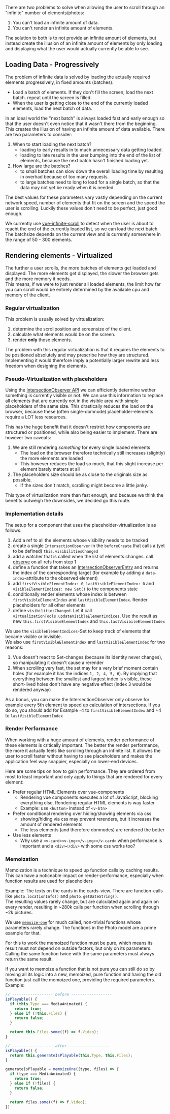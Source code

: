 There are two problems to solve when allowing the user to scroll through an "infinite" number of elements/photos:

1. You can't load an infinite amount of data.
2. You can't render an infinite amount of elements.

The solution to both is to not provide an infinite amount of elements, but instead create the illusion
of an infinite amount of elements by only loading and displaying what the user would actually currently be able to see.

## Loading Data - Progressively ##

The problem of infinite data is solved by loading the actually required elements progressively, in fixed amounts (batches).

- Load a batch of elements. If they don't fill the screen, load the next batch. repeat until the screen is filled.
- When the user is getting close to the end of the currently loaded elements, load the next batch of data.

In an ideal world the "next batch" is always loaded fast and early enough so that the user doesn't even notice that it
wasn't there from the beginning. This creates the illusion of having an infinite amount of data available.
There are two parameters to consider:

1. When to start loading the next batch?
    -  loading to early results in to much unnecessary data getting loaded.
    -  loading to late results in the user bumping into the end of the list of elements, because the next batch hasn't finished loading yet.
2. How large are the batches?
    -  to small batches can slow down the overall loading time by resulting in overhad because of too many requests.
    -  to large batches need to long to load for a single batch, so that the data may not yet be ready when it is needed.

The best values for these parameters vary vastly depending on the current network speed, number of elements that fit on the screen and the speed the user is scrolling. Luckily these values don't need to be perfect, just good enough.

We currently use [vue-infinite-scroll](https://www.npmjs.com/package/vue-infinite-scroll) to detect when the user is about to reacht the end of the currently loaded list, so we can load the next batch.
The batchsize depends on the current view and is currently somewhere in the range of 50 - 300 elements.

## Rendering elements - Virtualized ##

The further a user scrolls, the more batches of elements get loaded and displayed.
The more elements get displayed, the slower the browser gets and the more memory it needs.  
This means, if we were to just render all loaded elements, the limit how far you can scroll
would be entirely determined by the available cpu and memory of the client.

### Regular virtualization 

This problem is usually solved by virtualization:

1. determine the scrollposition and screensize of the client.
2. calculate what elements would be on the screen.
3. render **only** those elements.

The problem with this regular virtualization is that it requires the elements to be positioned absolutely and may prescribe how they are structured.
Implementing it would therefore imply a potentially larger rewrite and less freedom when designing the elements.

### Pseudo-Virtualization with placeholders

Using the [IntersectionObserver API](https://developer.mozilla.org/en-US/docs/Web/API/Intersection_Observer_API) we can efficiently determine wether something is currently visible or not.
We can use this information to replace all elements that are currently not in the visible area with simple placeholders of the same size.
This drastically reduces the load on the browser, because these (often single-domnode) placeholder-elements require a LOT less resources.

This has the huge benefit that it doesn't restrict how components are structured or positioned, while also being easier to implement.
There are however two caveats:

1. We are still rendering *something* for every single loaded elements
    - The load on the browser therefore technically still increases (slightly) the more elements are loaded
    - This however reduces the load so much, that this slight increase per element barely matters at all
2. The placeholders size should be as close to the originals size as possible.
    - If the sizes don't match, scrolling might become a little janky.

This type of virtualization more than fast enough, and because we think the benefits outweigh the downsides, we decided go this route.

### Implementation details

The setup for a component that uses the placeholder-virtualization is as follows:

1. Add a ref to all the elements whose visibility needs to be tracked
2. create a single `IntersectionObserver` in the `beforeCreate` that calls a (yet to be defined) `this.visibilitiesChanged`
3. add a watcher that is called when the list of elements changes. call [observe](https://developer.mozilla.org/en-US/docs/Web/API/IntersectionObserver/observe) on all refs from step 1
4. define a function that takes an [IntersectionObserverEntry](https://developer.mozilla.org/en-US/docs/Web/API/IntersectionObserverEntry) and returns the index of the corresponding target (for example by adding a `data-index`-attribute to the observed element)
5. add `firstVisibleElementIndex: 0`, `lastVisibleElementIndex: 0` and `visibleElementIndices: new Set()` to the components state
6. conditionally render elements whose index is between `firstVisibleElementIndex` and `lastVisibleElementIndex`. Render placeholders for all other elements
7. define `visibilitiesChanged`. Let it call `virtualizationTools.updateVisibleElementIndices`. Use the result as new `this.firstVisibleElementIndex` and `this.lastVisibileElementIndex`

We use the `visibleElementIndices`-Set to keep track of elements that became visible or invisible.  
We also use `firstVisibleElementIndex` and `lastVisibleElementIndex` for two reasons:

1. Vue doesn't react to Set-changes (because its identity never changes), so manipulating it doesn't cause a rerender
2. When scrolling very fast, the set may for a very brief moment contain holes (for example it has the indices `1, 2, 4, 5, 6`). By implying that everything between the smallest and largest index is visible, these short-lived holes don't have any negative effect (index 3 would be rendered anyway)

As a bonus, you can make the IntersectionObserver only observe for example every 5th element to speed up calculation of intersections. If you do so, you should add for Example -4 to `firstVisibleElementIndex` and +4 to `lastVisibleElementIndex`

### Render Performance

When working with a huge amount of elements, render performance of these elements is critically important.
The better the render performance, the more it actually feels like scrolling through an infinite list. It allowes the user to scroll faster without having to see placeholders and makes the application feel way snappier, especially on lower-end devices.

Here are some tips on how to gain performance. They are ordered from most to least important and only apply to things that are rendered for every element:

- Prefer regular HTML-Elements over vue-components
    - Rendering vue components executes a lot of JavaScript, blocking everything else. Rendering regular HTML elements is way faster
    - Example: use `<button>` instead of `<v-btn>`
- Prefer conditional rendering over hiding/showing elements via css
    - showing/hiding via css may prevent rerenders, but it increases the amount of rendered elements
    - The less elements (and therefore domnodes) are rendered the better
- Use less elements
    - Why use a `<v-card><v-img></v-img></v-card>` when performance is important and a `<div></div>` with some css works too?

### Memoization

Memoization is a technique to speed up function calls by caching results.
This can have a noticeable impact on render-performance, especially when function
results are used for placeholders

Example: The texts on the cards in the cards-view. There are function-calls like `photo.locationInfo()` and `photo.getDateString()`.  
The resulting values rarely change, but are calculated again and again on every render, resulting in ~280k calls per function when scrolling through ~2k pictures.

We use [`memoize-one`](https://www.npmjs.com/package/memoize-one) for much called, non-trivial functions whose parameters rarely change.
The functions in the Photo model are a prime example for that.

For this to work the memoized function must be pure, which means its result must not depend on outside factors, but only on its parameters. Calling the same function twice with the same parameters must always return the same result.

If you want to memoize a function that is not pure you can still do so by moving all its logic into a new, memoized, pure function and having the old function just call the memoized one, providing the required parameters. Example:
```JavaScript
// ------------------ before ------------------
isPlayable() {
  if (this.Type === MediaAnimated) {
    return true;
  } else if (!this.Files) {
    return false;
  }

  return this.Files.some((f) => f.Video);
}
```
```JavaScript
// ------------------ after ------------------
isPlayable() {
  return this.generateIsPlayable(this.Type, this.Files);
}

generateIsPlayable = memoizeOne((type, files) => {
  if (type === MediaAnimated) {
    return true;
  } else if (!files) {
    return false;
  }

  return files.some((f) => f.Video);
})
```
